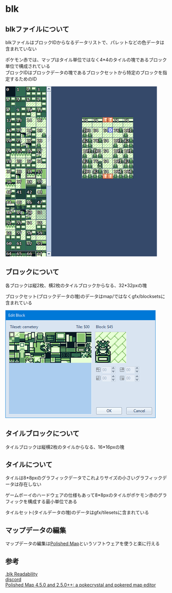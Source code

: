 # blk

## blkファイルについて

blkファイルはブロックIDからなるデータリストで、パレットなどの色データは含まれていない

ポケモン赤では、マップはタイル単位ではなく4*4のタイルの塊であるブロック単位で構成されている  
ブロックIDはブロックデータの塊であるブロックセットから特定のブロックを指定するためのID  

![blk](../docs/image/blk.png)

## ブロックについて

各ブロックは縦2枚、横2枚のタイルブロックからなる、32*32pxの塊

ブロックセット(ブロックデータの塊)のデータはmap/ではなくgfx/blocksetsに含まれている

![block](../docs/image/block.png)

## タイルブロックについて

タイルブロックは縦横2枚のタイルからなる、16*16pxの塊

## タイルについて

タイルは8*8pxのグラフィックデータでこれよりサイズの小さいグラフィックデータは存在しない

ゲームボーイのハードウェアの仕様もあって8*8pxのタイルがポケモン赤のグラフィックを構成する最小単位である

タイルセット(タイルデータの塊)のデータはgfx/tilesetsに含まれている

## マップデータの編集

マップデータの編集は[Polished Map](https://hax.iimarckus.org/topic/7222/)というソフトウェアを使うと楽に行える

## 参考

[.blk Readability](https://github.com/pret/pokered/issues/158)  
[discord](https://discordapp.com/channels/442462691542695948/442462691542695957/626440045863370795)  
[Polished Map 4.5.0 and 2.5.0++: a pokecrystal and pokered map editor](https://hax.iimarckus.org/topic/7222/)  